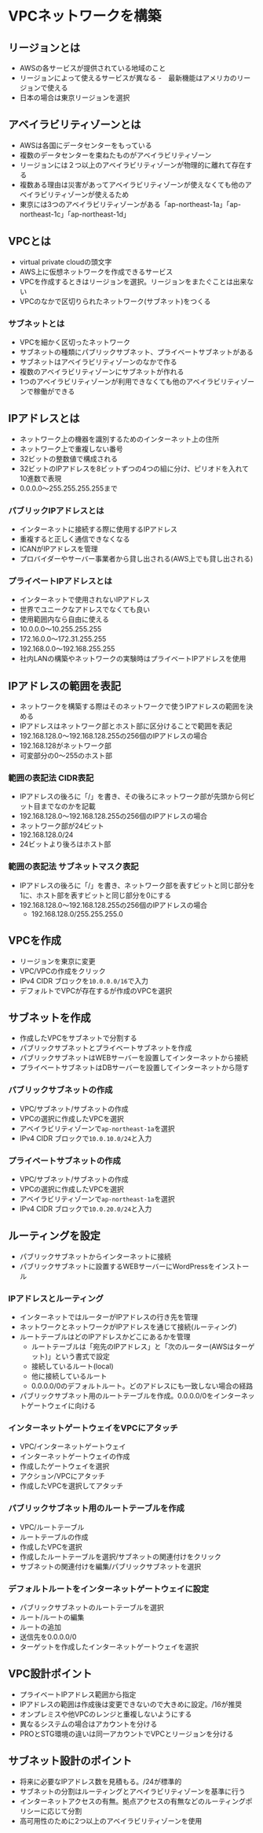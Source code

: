 # VPCネットワークを構築

## リージョンとは
- AWSの各サービスが提供されている地域のこと
- リージョンによって使えるサービスが異なる
-　最新機能はアメリカのリージョンで使える
- 日本の場合は東京リージョンを選択

## アベイラビリティゾーンとは
- AWSは各国にデータセンターをもっている
- 複数のデータセンターを束ねたものがアベイラビリティゾーン
- リージョンには２つ以上のアベイラビリティゾーンが物理的に離れて存在する
- 複数ある理由は災害があってアベイラビリティゾーンが使えなくても他のアベイラビリティゾーンが使えるため
- 東京には3つのアベイラビリティゾーンがある「ap-northeast-1a」「ap-northeast-1c」「ap-northeast-1d」

## VPCとは
- virtual private cloudの頭文字
- AWS上に仮想ネットワークを作成できるサービス
- VPCを作成するときはリージョンを選択。リージョンをまたぐことは出来ない
- VPCのなかで区切りられたネットワーク(サブネット)をつくる

### サブネットとは
- VPCを細かく区切ったネットワーク
- サブネットの種類にパブリックサブネット、プライベートサブネットがある
- サブネットはアベイラビリティゾーンのなかで作る
- 複数のアベイラビリティゾーンにサブネットが作れる
- 1つのアベイラビリティゾーンが利用できなくても他のアベイラビリティゾーンで稼働ができる

## IPアドレスとは
- ネットワーク上の機器を識別するためのインターネット上の住所
- ネットワーク上で重複しない番号
- 32ビットの整数値で構成される
- 32ビットのIPアドレスを8ビットずつの4つの組に分け、ピリオドを入れて10進数で表現
- 0.0.0.0〜255.255.255.255まで

### パブリックIPアドレスとは
- インターネットに接続する際に使用するIPアドレス
- 重複すると正しく通信できなくなる
- ICANがIPアドレスを管理
- プロバイダーやサーバー事業者から貸し出される(AWS上でも貸し出される)

### プライベートIPアドレスとは
- インターネットで使用されないIPアドレス
- 世界でユニークなアドレスでなくても良い
- 使用範囲内なら自由に使える
 - 10.0.0.0〜10.255.255.255
 - 172.16.0.0〜172.31.255.255
 - 192.168.0.0〜192.168.255.255
- 社内LANの構築やネットワークの実験時はプライベートIPアドレスを使用

## IPアドレスの範囲を表記
- ネットワークを構築する際はそのネットワークで使うIPアドレスの範囲を決める
- IPアドレスはネットワーク部とホスト部に区分けることで範囲を表記
- 192.168.128.0〜192.168.128.255の256個のIPアドレスの場合
 - 192.168.128がネットワーク部
 - 可変部分の0〜255のホスト部

### 範囲の表記法 CIDR表記
- IPアドレスの後ろに「/」を書き、その後ろにネットワーク部が先頭から何ビット目までなのかを記載
- 192.168.128.0〜192.168.128.255の256個のIPアドレスの場合
- ネットワーク部が24ビット
 - 192.168.128.0/24
 - 24ビットより後ろはホスト部

### 範囲の表記法 サブネットマスク表記
- IPアドレスの後ろに「/」を書き、ネットワーク部を表すビットと同じ部分を1に、ホスト部を表すビットと同じ部分を0にする
- 192.168.128.0〜192.168.128.255の256個のIPアドレスの場合
  - 192.168.128.0/255.255.255.0

## VPCを作成
- リージョンを東京に変更
- VPC/VPCの作成をクリック
- IPv4 CIDR ブロックを`10.0.0.0/16`で入力
- デフォルトでVPCが存在するが作成のVPCを選択

## サブネットを作成
- 作成したVPCをサブネットで分割する
- パブリックサブネットとプライベートサブネットを作成
- パブリックサブネットはWEBサーバーを設置してインターネットから接続
- プライベートサブネットはDBサーバーを設置してインターネットから隠す

### パブリックサブネットの作成
- VPC/サブネット/サブネットの作成
- VPCの選択に作成したVPCを選択
- アベイラビリティゾーンで`ap-northeast-1a`を選択
- IPv4 CIDR ブロックで`10.0.10.0/24`と入力

### プライベートサブネットの作成
- VPC/サブネット/サブネットの作成
- VPCの選択に作成したVPCを選択
- アベイラビリティゾーンで`ap-northeast-1a`を選択
- IPv4 CIDR ブロックで`10.0.20.0/24`と入力

## ルーティングを設定
- パブリックサブネットからインターネットに接続
- パブリックサブネットに設置するWEBサーバーにWordPressをインストール

### IPアドレスとルーティング
- インターネットではルーターがIPアドレスの行き先を管理
- ネットワークとネットワークがIPアドレスを通じて接続(ルーティング)
- ルートテーブルはどのIPアドレスかどこにあるかを管理
  - ルートテーブルは「宛先のIPアドレス」と「次のルーター(AWSはターゲット)」という書式で設定
  - 接続しているルート(local)
  - 他に接続しているルート
  - 0.0.0.0/0のデフォルトルート。どのアドレスにも一致しない場合の経路
- パブリックサブネット用のルートテーブルを作成。0.0.0.0/0をインターネットゲートウェイに向ける

### インターネットゲートウェイをVPCにアタッチ
- VPC/インターネットゲートウェイ
- インターネットゲートウェイの作成
- 作成したゲートウェイを選択
- アクション/VPCにアタッチ
- 作成したVPCを選択してアタッチ

### パブリックサブネット用のルートテーブルを作成
- VPC/ルートテーブル
- ルートテーブルの作成
- 作成したVPCを選択
- 作成したルートテーブルを選択/サブネットの関連付けをクリック
- サブネットの関連付けを編集/パブリックサブネットを選択

### デフォルトルートをインターネットゲートウェイに設定
- パブリックサブネットのルートテーブルを選択
- ルート/ルートの編集
- ルートの追加
 - 送信先を0.0.0.0/0
 - ターゲットを作成したインターネットゲートウェイを選択

## VPC設計ポイント
- プライベートIPアドレス範囲から指定
- IPアドレスの範囲は作成後は変更できないので大きめに設定。/16が推奨
- オンプレミスや他VPCのレンジと重複しないようにする
- 異なるシステムの場合はアカウントを分ける
- PROとSTG環境の違いは同一アカウントでVPCとリージョンを分ける

## サブネット設計のポイント
- 将来に必要なIPアドレス数を見積もる。/24が標準的
- サブネットの分割はルーティングとアベイラビリティゾーンを基準に行う
- インターネットアクセスの有無。拠点アクセスの有無などのルーティングポリシーに応じて分割
- 高可用性のために2つ以上のアベイラビリティゾーンを使用
